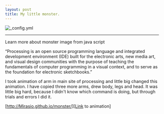 ```yaml
---
layout: post
title: My little monster.
---
```



![_config.yml](http://cliparts.co/cliparts/Lid/jLa/LidjLa8zT.png)

____________________________________________________________________________________________________________________________

Learn more about monster image from java script

“Processing is an open source programming language and integrated development environment (IDE) built for the electronic arts, new media art, and visual design communities with the purpose of teaching the fundamentals of computer programming in a visual context, and to serve as the foundation for electronic sketchbooks.” 

I took animation of arm in main site of processing and little big changed this animation.
I have copied three more arms, drew body, legs and head.
It was little big hard, because I didn't know which command is doing, but through trials and errors I did it.

[http://Mirasio.github.io/monster/][Link to animation]

